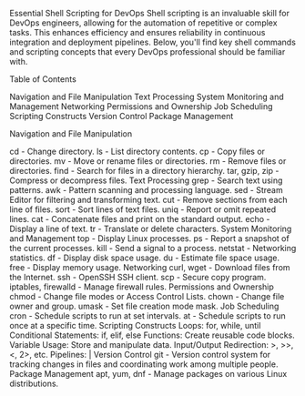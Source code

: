 Essential Shell Scripting for DevOps
Shell scripting is an invaluable skill for DevOps engineers, allowing for the automation of repetitive or complex tasks. This enhances efficiency and ensures reliability in continuous integration and deployment pipelines. Below, you'll find key shell commands and scripting concepts that every DevOps professional should be familiar with.



Table of Contents

Navigation and File Manipulation
Text Processing
System Monitoring and Management
Networking
Permissions and Ownership
Job Scheduling
Scripting Constructs
Version Control
Package Management

Navigation and File Manipulation

cd - Change directory.
ls - List directory contents.
cp - Copy files or directories.
mv - Move or rename files or directories.
rm - Remove files or directories.
find - Search for files in a directory hierarchy.
tar, gzip, zip - Compress or decompress files.
Text Processing
grep - Search text using patterns.
awk - Pattern scanning and processing language.
sed - Stream Editor for filtering and transforming text.
cut - Remove sections from each line of files.
sort - Sort lines of text files.
uniq - Report or omit repeated lines.
cat - Concatenate files and print on the standard output.
echo - Display a line of text.
tr - Translate or delete characters.
System Monitoring and Management
top - Display Linux processes.
ps - Report a snapshot of the current processes.
kill - Send a signal to a process.
netstat - Networking statistics.
df - Display disk space usage.
du - Estimate file space usage.
free - Display memory usage.
Networking
curl, wget - Download files from the Internet.
ssh - OpenSSH SSH client.
scp - Secure copy program.
iptables, firewalld - Manage firewall rules.
Permissions and Ownership
chmod - Change file modes or Access Control Lists.
chown - Change file owner and group.
umask - Set file creation mode mask.
Job Scheduling
cron - Schedule scripts to run at set intervals.
at - Schedule scripts to run once at a specific time.
Scripting Constructs
Loops: for, while, until
Conditional Statements: if, elif, else
Functions: Create reusable code blocks.
Variable Usage: Store and manipulate data.
Input/Output Redirection: >, >>, <, 2>, etc.
Pipelines: |
Version Control
git - Version control system for tracking changes in files and coordinating work among multiple people.
Package Management
apt, yum, dnf - Manage packages on various Linux distributions.

